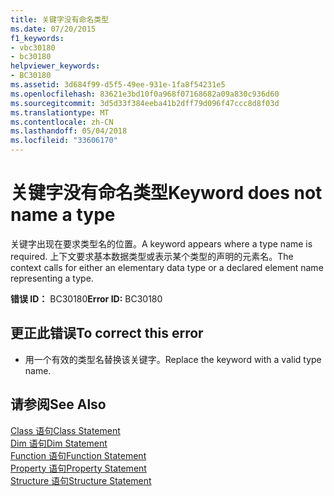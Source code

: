 ```yaml
---
title: 关键字没有命名类型
ms.date: 07/20/2015
f1_keywords:
- vbc30180
- bc30180
helpviewer_keywords:
- BC30180
ms.assetid: 3d684f99-d5f5-49ee-931e-1fa8f54231e5
ms.openlocfilehash: 83621e3bd10f0a968f07168682a09a830c936d60
ms.sourcegitcommit: 3d5d33f384eeba41b2dff79d096f47ccc8d8f03d
ms.translationtype: MT
ms.contentlocale: zh-CN
ms.lasthandoff: 05/04/2018
ms.locfileid: "33606170"
---
```

# <a name="keyword-does-not-name-a-type"></a><span data-ttu-id="93ebe-102">关键字没有命名类型</span><span class="sxs-lookup"><span data-stu-id="93ebe-102">Keyword does not name a type</span></span>
<span data-ttu-id="93ebe-103">关键字出现在要求类型名的位置。</span><span class="sxs-lookup"><span data-stu-id="93ebe-103">A keyword appears where a type name is required.</span></span> <span data-ttu-id="93ebe-104">上下文要求基本数据类型或表示某个类型的声明的元素名。</span><span class="sxs-lookup"><span data-stu-id="93ebe-104">The context calls for either an elementary data type or a declared element name representing a type.</span></span>  
  
 <span data-ttu-id="93ebe-105">**错误 ID：** BC30180</span><span class="sxs-lookup"><span data-stu-id="93ebe-105">**Error ID:** BC30180</span></span>  
  
## <a name="to-correct-this-error"></a><span data-ttu-id="93ebe-106">更正此错误</span><span class="sxs-lookup"><span data-stu-id="93ebe-106">To correct this error</span></span>  
  
-   <span data-ttu-id="93ebe-107">用一个有效的类型名替换该关键字。</span><span class="sxs-lookup"><span data-stu-id="93ebe-107">Replace the keyword with a valid type name.</span></span>  
  
## <a name="see-also"></a><span data-ttu-id="93ebe-108">请参阅</span><span class="sxs-lookup"><span data-stu-id="93ebe-108">See Also</span></span>  
 [<span data-ttu-id="93ebe-109">Class 语句</span><span class="sxs-lookup"><span data-stu-id="93ebe-109">Class Statement</span></span>](../../visual-basic/language-reference/statements/class-statement.md)  
 [<span data-ttu-id="93ebe-110">Dim 语句</span><span class="sxs-lookup"><span data-stu-id="93ebe-110">Dim Statement</span></span>](../../visual-basic/language-reference/statements/dim-statement.md)  
 [<span data-ttu-id="93ebe-111">Function 语句</span><span class="sxs-lookup"><span data-stu-id="93ebe-111">Function Statement</span></span>](../../visual-basic/language-reference/statements/function-statement.md)  
 [<span data-ttu-id="93ebe-112">Property 语句</span><span class="sxs-lookup"><span data-stu-id="93ebe-112">Property Statement</span></span>](../../visual-basic/language-reference/statements/property-statement.md)  
 [<span data-ttu-id="93ebe-113">Structure 语句</span><span class="sxs-lookup"><span data-stu-id="93ebe-113">Structure Statement</span></span>](../../visual-basic/language-reference/statements/structure-statement.md)
